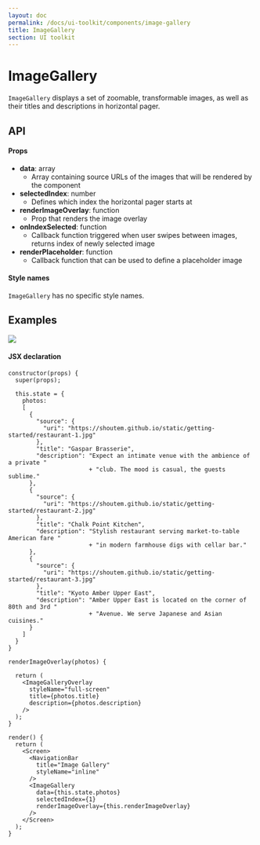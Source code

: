 ```yaml
---
layout: doc
permalink: /docs/ui-toolkit/components/image-gallery
title: ImageGallery
section: UI toolkit
---
```


# ImageGallery

`ImageGallery` displays a set of zoomable, transformable images, as well as their titles and descriptions in horizontal pager.

## API

#### Props

* **data**: array
  - Array containing source URLs of the images that will be rendered by the component
* **selectedIndex**: number
  - Defines which index the horizontal pager starts at
* **renderImageOverlay**: function
  - Prop that renders the image overlay
* **onIndexSelected**: function
  - Callback function triggered when user swipes between images, returns index of newly selected image
* **renderPlaceholder**: function
  - Callback function that can be used to define a placeholder image

#### Style names

`ImageGallery` has no specific style names.

## Examples

<p class="image">
<img src='{{ site.url }}/img/ui-toolkit/image-gallery/image_gallery@2x.png' />
</p>

#### JSX declaration

```JSX
constructor(props) {
  super(props);

  this.state = {
    photos:
    [
      {
        "source": {
          "uri": "https://shoutem.github.io/static/getting-started/restaurant-1.jpg"
        },
        "title": "Gaspar Brasserie",
        "description": "Expect an intimate venue with the ambience of a private "
                       + "club. The mood is casual, the guests sublime."
      },
      {
        "source": {
          "uri": "https://shoutem.github.io/static/getting-started/restaurant-2.jpg"
        },
        "title": "Chalk Point Kitchen",
        "description": "Stylish restaurant serving market-to-table American fare "
                       + "in modern farmhouse digs with cellar bar."
      },
      {
        "source": {
          "uri": "https://shoutem.github.io/static/getting-started/restaurant-3.jpg"
        },
        "title": "Kyoto Amber Upper East",
        "description": "Amber Upper East is located on the corner of 80th and 3rd "
                       + "Avenue. We serve Japanese and Asian cuisines."
      }
    ]
  }
}

renderImageOverlay(photos) {

  return (
    <ImageGalleryOverlay
      styleName="full-screen"
      title={photos.title}
      description={photos.description}
    />
  );
}

render() {
  return (
    <Screen>
      <NavigationBar
        title="Image Gallery"
        styleName="inline"
      />
      <ImageGallery
        data={this.state.photos}
        selectedIndex={1}
        renderImageOverlay={this.renderImageOverlay}
      />
    </Screen>
  );
}
```
